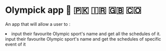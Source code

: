 # Olympick app 🏴󠁧󠁢󠁷󠁬󠁳󠁿 🇵🇰 🇮🇷 🇬🇧 🇨🇴 
 
An app that will allow a user to : <br/>
 <li>input their favourite Olympic sport's name and get all the schedules of it.</li>
 input their favourite Olympic sport's name  and get the schedules of specific event of it
